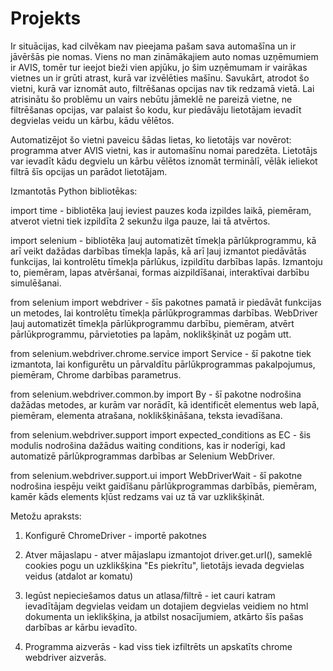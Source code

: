 # Projekts
Ir situācijas, kad cilvēkam nav pieejama pašam sava automašīna un ir jāvēršās pie nomas. Viens no man zināmākajiem auto nomas uzņēmumiem
ir AVIS, tomēr tur ieejot bieži vien apjūku, jo šim uzņēmumam ir vairākas vietnes un ir grūti atrast, kurā var izvēlēties mašīnu.
Savukārt, atrodot šo vietni, kurā var iznomāt auto, filtrēšanas opcijas nav tik redzamā vietā. Lai atrisinātu šo problēmu un vairs
nebūtu jāmeklē ne pareizā vietne, ne filtrēšanas opcijas, var palaist šo kodu, kur piedāvāju lietotājam ievadīt degvielas veidu
un kārbu, kādu vēlētos.

Automatizējot šo vietni paveicu šādas lietas, ko lietotājs var novērot: programma atver AVIS vietni, kas ir automašīnu nomai paredzēta.
Lietotājs var ievadīt kādu degvielu un kārbu vēlētos iznomāt terminālī, vēlāk ieliekot filtrā šīs opcijas un parādot lietotājam.

Izmantotās Python bibliotēkas:

  import time - bibliotēka ļauj ieviest pauzes koda izpildes laikā, piemēram, atverot vietni tiek izpildīta 2 sekunžu ilga pauze, lai 
tā atvērtos.

  import selenium - bibliotēka ļauj automatizēt tīmekļa pārlūkprogrammu, kā arī veikt dažādas darbības tīmekļa lapās, kā arī ļauj
izmantot piedāvātās funkcijas, lai kontrolētu tīmekļa pārlūkus, izpildītu darbības lapās. Izmantoju to, piemēram, lapas atvēršanai, 
formas aizpildīšanai, interaktīvai darbību simulēšanai.

  from selenium import webdriver - šīs pakotnes pamatā ir piedāvāt funkcijas un metodes, lai kontrolētu tīmekļa pārlūkprogrammas 
darbības. WebDriver ļauj automatizēt tīmekļa pārlūkprogrammu darbību, piemēram, atvērt pārlūkprogrammu, pārvietoties pa lapām,
noklikšķināt uz pogām utt.

  from selenium.webdriver.chrome.service import Service - šī pakotne tiek izmantota, lai konfigurētu un pārvaldītu pārlūkprogrammas 
pakalpojumus, piemēram, Chrome darbības parametrus.

  from selenium.webdriver.common.by import By - šī pakotne nodrošina dažādas metodes, ar kurām var norādīt, kā identificēt elementus 
web lapā, piemēram, elementa atrašana, noklikšķināšana, teksta ievadīšana.

  from selenium.webdriver.support import expected_conditions as EC - šis modulis nodrošina dažādus waiting conditions, kas ir 
noderīgi, kad automatizē pārlūkprogrammas darbības ar Selenium WebDriver.

  from selenium.webdriver.support.ui import WebDriverWait -  šī pakotne nodrošina iespēju veikt gaidīšanu pārlūkprogrammas 
darbībās, 
piemēram, kamēr kāds elements kļūst redzams vai uz tā var uzklikšķināt.

Metožu apraksts:

  1. Konfigurē ChromeDriver - importē pakotnes

  2. Atver mājaslapu - atver mājaslapu izmantojot driver.get.url(), sameklē cookies pogu un uzklikšķina "Es piekrītu", lietotājs
ievada degvielas veidus (atdalot ar komatu)

  3. Iegūst nepieciešamos datus un atlasa/filtrē - iet cauri katram ievadītājam degvielas veidam un dotajiem degvielas veidiem no
html dokumenta un ieklikšķina, ja atbilst nosacījumiem, atkārto šīs pašas darbības ar kārbu ievadīto.

  4. Programma aizverās - kad viss tiek izfiltrēts un apskatīts chrome webdriver aizverās.
